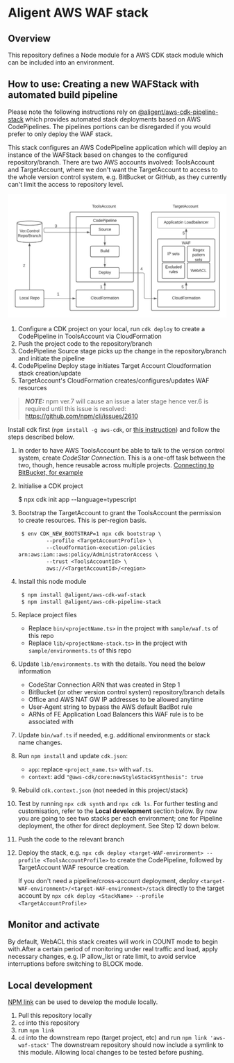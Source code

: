 # Aligent AWS WAF stack

## Overview

This repository defines a Node module for a AWS CDK stack module which can be included into an environment.

## How to use: Creating a new WAFStack with automated build pipeline
Please note the following instructions rely on [@aligent/aws-cdk-pipeline-stack](https://github.com/aligent/aws-cdk-pipeline-stack) which provides automated stack deployments based on AWS CodePipelines. The pipelines portions can be disregarded if you would prefer to only deploy the WAF stack.

This stack configures an AWS CodePipeline application which will deploy an instance of the WAFStack based on changes to the configured repository/branch.
There are two AWS accounts involved: ToolsAccount and TargetAccount, where we don't want the TargetAccount to access to the whole version control system, e.g. BitBucket or GitHub, as they currently can't limit the access to repository level.

![Diagram](CdkPipelineCrossAccountDeploy.jpeg)

1. Configure a CDK project on your local, run `cdk deploy` to create a CodePipeline in ToolsAccount via CloudFormation
2. Push the project code to the repository/branch
3. CodePipeline Source stage picks up the change in the repository/branch and initiate the pipeline
4. CodePipeline Deploy stage initiates Target Account Cloudformation stack creation/update
5. TargetAccount's CloudFormation creates/configures/updates WAF resources


> **_NOTE:_** npm ver.7 will cause an issue a later stage hence ver.6 is required until this issue is resolved: https://github.com/npm/cli/issues/2610

Install cdk first (`npm install -g aws-cdk`, or [this instruction](https://docs.aws.amazon.com/cdk/latest/guide/getting_started.html)) and follow the steps described below.


1. In order to have AWS ToolsAccount be able to talk to the version control system, create *CodeStar Connection*. This is a one-off task between the two, though, hence reusable across multiple projects. [Connecting to BitBucket, for example](https://docs.aws.amazon.com/dtconsole/latest/userguide/connections-create-bitbucket.html)

2. Initialise a CDK project

    $ npx cdk init app --language=typescript

3. Bootstrap the TargetAccount to grant the ToolsAccount the permission to create resources. This is per-region basis.

        $ env CDK_NEW_BOOTSTRAP=1 npx cdk bootstrap \
                --profile <TargetAccountProfile> \
                --cloudformation-execution-policies arn:aws:iam::aws:policy/AdministratorAccess \
                --trust <ToolsAccountId> \
                aws://<TargetAccountId>/<region>

4. Install this node module

        $ npm install @aligent/aws-cdk-waf-stack
        $ npm install @aligent/aws-cdk-pipeline-stack

5. Replace project files

    - Replace `bin/<projectName.ts>` in the project with `sample/waf.ts` of this repo
    - Replace `lib/<projectName-stack.ts>` in the project with `sample/environments.ts` of this repo

6. Update `lib/environments.ts` with the details. You need the below information

    - CodeStar Connection ARN that was created in Step 1
    - BitBucket (or other version control system) repository/branch details
    - Office and AWS NAT GW IP addresses to be allowed anytime
    - User-Agent string to bypass the AWS default BadBot rule
    - ARNs of FE Application Load Balancers this WAF rule is to be associated with

7. Update `bin/waf.ts` if needed, e.g. additional environments or stack name changes.

8. Run `npm install` and update `cdk.json`:

    - `app`: replace `<project_name.ts>` with `waf.ts`.
    - `context`: add `"@aws-cdk/core:newStyleStackSynthesis": true`

9. Rebuild `cdk.context.json` (not needed in this project/stack)

10. Test by running `npx cdk synth` and `npx cdk ls`. For further testing and customisation, refer to the **Local development** section below. By now you are going to see two stacks per each environment; one for Pipeline deployment, the other for direct deployment. See Step 12 down below.

11. Push the code to the relevant branch

12. Deploy the stack, e.g. `npx cdk deploy <target-WAF-environment> --profile <ToolsAccountProfile>` to create the CodePipeline, followed by TargetAccount WAF resource creation. 

    If you don't need a pipeline/cross-account deployment, deploy `<target-WAF-environment>/<target-WAF-environment>/stack` directly to the target account by `npx cdk deploy <StackName> --profile <TargetAccountProfile>`

## Monitor and activate
By default, WebACL this stack creates will work in COUNT mode to begin with.After a certain period of monitoring under real traffic and load, apply necessary changes, e.g. IP allow_list or rate limit, to avoid service interruptions before switching to BLOCK mode.

## Local development
[NPM link](https://docs.npmjs.com/cli/v7/commands/npm-link) can be used to develop the module locally.
1. Pull this repository locally
2. `cd` into this repository
3. run `npm link`
4. `cd` into the downstream repo (target project, etc) and run `npm link 'aws-waf-stack'`
The downstream repository should now include a symlink to this module. Allowing local changes to be tested before pushing.

